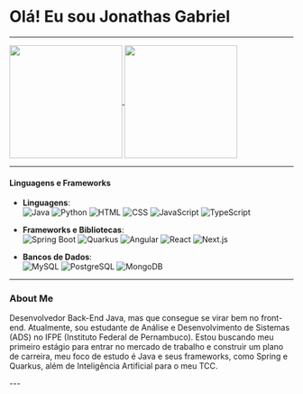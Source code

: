 <h1>Olá! Eu sou Jonathas Gabriel</h1>

---

<a href="https://github.com/jonat-has/github-readme-stats">
  <img height=200 align="center" src="https://github-readme-stats.vercel.app/api?username=jonat-has&show_icons=true&theme=dark" />
</a>
<a href="https://github.com/jonat-has/github-readme-stats">
  <img height=200 width=auto align="center" src="https://github-readme-stats.vercel.app/api/top-langs/?username=jonat-has&layout=compact&theme=dark" />
</a>

---

#### Linguagens e Frameworks

- **Linguagens**:  
  ![Java](https://img.shields.io/badge/Java-%23ED8B00.svg?style=for-the-badge&logo=java&logoColor=white) 
  ![Python](https://img.shields.io/badge/Python-%2314354C.svg?style=for-the-badge&logo=python&logoColor=white) 
  ![HTML](https://img.shields.io/badge/HTML5-%23E34F26.svg?style=for-the-badge&logo=html5&logoColor=white) 
  ![CSS](https://img.shields.io/badge/CSS3-%231572B6.svg?style=for-the-badge&logo=css3&logoColor=white) 
  ![JavaScript](https://img.shields.io/badge/JavaScript-%23F7DF1E.svg?style=for-the-badge&logo=javascript&logoColor=black) 
  ![TypeScript](https://img.shields.io/badge/TypeScript-%23007ACC.svg?style=for-the-badge&logo=typescript&logoColor=white)


- **Frameworks e Bibliotecas**:  
  ![Spring Boot](https://img.shields.io/badge/Spring%20Boot-%236DB33F.svg?style=for-the-badge&logo=spring&logoColor=white) 
  ![Quarkus](https://img.shields.io/badge/Quarkus-%2320256D.svg?style=for-the-badge&logo=quarkus&logoColor=white) 
  ![Angular](https://img.shields.io/badge/Angular-%23DD0031.svg?style=for-the-badge&logo=angular&logoColor=white) 
  ![React](https://img.shields.io/badge/React-%2320232a.svg?style=for-the-badge&logo=react&logoColor=%2361DAFB) 
  ![Next.js](https://img.shields.io/badge/Next.js-%23000000.svg?style=for-the-badge&logo=nextdotjs&logoColor=white)


- **Bancos de Dados**:  
  ![MySQL](https://img.shields.io/badge/MySQL-%2300f.svg?style=for-the-badge&logo=mysql&logoColor=white) 
  ![PostgreSQL](https://img.shields.io/badge/PostgreSQL-%23336791.svg?style=for-the-badge&logo=postgresql&logoColor=white) 
  ![MongoDB](https://img.shields.io/badge/MongoDB-%2347A248.svg?style=for-the-badge&logo=mongodb&logoColor=white)

---

<div>
<h3>About Me</h3>
<p>Desenvolvedor Back-End Java, mas que consegue se virar bem no front-end. Atualmente, sou estudante de Análise e Desenvolvimento de Sistemas (ADS) no IFPE (Instituto Federal de Pernambuco). Estou buscando meu primeiro estágio para entrar no mercado de trabalho e construir um plano de carreira, meu foco de estudo é Java e seus frameworks, como Spring e Quarkus, além de Inteligência Artificial para o meu TCC.</p>
</div>
---
